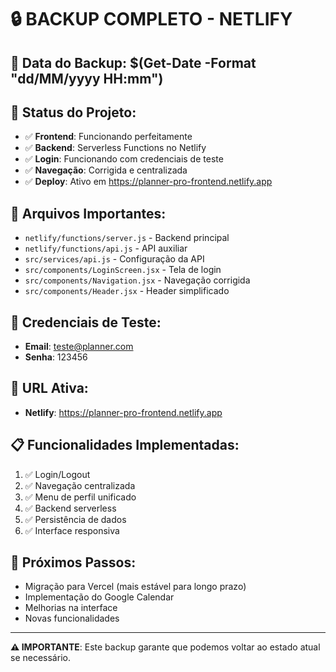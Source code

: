 # 🔒 BACKUP COMPLETO - NETLIFY

## 📅 Data do Backup: $(Get-Date -Format "dd/MM/yyyy HH:mm")

## 🎯 Status do Projeto:
- ✅ **Frontend**: Funcionando perfeitamente
- ✅ **Backend**: Serverless Functions no Netlify
- ✅ **Login**: Funcionando com credenciais de teste
- ✅ **Navegação**: Corrigida e centralizada
- ✅ **Deploy**: Ativo em https://planner-pro-frontend.netlify.app

## 📁 Arquivos Importantes:
- `netlify/functions/server.js` - Backend principal
- `netlify/functions/api.js` - API auxiliar
- `src/services/api.js` - Configuração da API
- `src/components/LoginScreen.jsx` - Tela de login
- `src/components/Navigation.jsx` - Navegação corrigida
- `src/components/Header.jsx` - Header simplificado

## 🔑 Credenciais de Teste:
- **Email**: teste@planner.com
- **Senha**: 123456

## 🚀 URL Ativa:
- **Netlify**: https://planner-pro-frontend.netlify.app

## 📋 Funcionalidades Implementadas:
1. ✅ Login/Logout
2. ✅ Navegação centralizada
3. ✅ Menu de perfil unificado
4. ✅ Backend serverless
5. ✅ Persistência de dados
6. ✅ Interface responsiva

## 🔄 Próximos Passos:
- Migração para Vercel (mais estável para longo prazo)
- Implementação do Google Calendar
- Melhorias na interface
- Novas funcionalidades

---
**⚠️ IMPORTANTE**: Este backup garante que podemos voltar ao estado atual se necessário.

